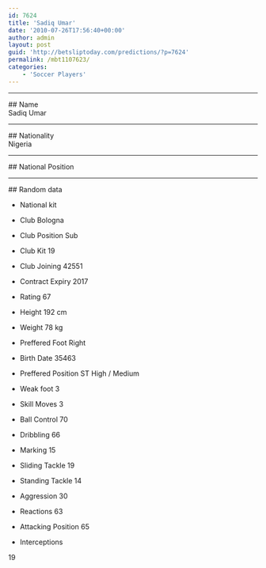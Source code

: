 ```yaml
---
id: 7624
title: 'Sadiq Umar'
date: '2010-07-26T17:56:40+00:00'
author: admin
layout: post
guid: 'http://betsliptoday.com/predictions/?p=7624'
permalink: /mbt1107623/
categories:
    - 'Soccer Players'
---
```


- - - - - -

\## Name  
 Sadiq Umar

- - - - - -

\## Nationality  
 Nigeria

- - - - - -

\## National Position

- - - - - -

\## Random data

- National kit
- Club
 Bologna

- Club Position
 Sub

- Club Kit
 19

- Club Joining
 42551

- Contract Expiry
 2017

- Rating
 67

- Height
 192 cm

- Weight
 78 kg

- Preffered Foot
 Right

- Birth Date
 35463

- Preffered Position
 ST High / Medium

- Weak foot
 3

- Skill Moves
 3

- Ball Control
 70

- Dribbling
 66

- Marking
 15

- Sliding Tackle
 19

- Standing Tackle
 14

- Aggression
 30

- Reactions
 63

- Attacking Position
 65

- Interceptions

 19